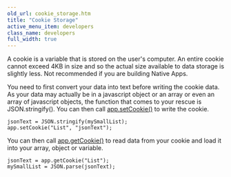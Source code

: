 ```yaml
---
old_url: cookie_storage.htm
title: "Cookie Storage"
active_menu_item: developers
class_name: developers
full_width: true
---
```



A cookie is a variable that is stored on the user's computer. An entire cookie cannot exceed 4KB in size and so the actual size available to data storage is slightly less. Not recommended if you are building Native Apps.

You need to first convert your data into text before writing the cookie data. As your data may actually be in a javascript object or an array or even an array of javascript objects, the function that comes to your rescue is JSON.stringify(). You can then call [app.setCookie()](/developers/documentation/scripting-apis/client-api/others/cookie) to write the cookie.

    jsonText = JSON.stringify(mySmallList);
    app.setCookie("List", "jsonText");

You can then call [app.getCookie()](/developers/documentation/scripting-apis/client-api/others/cookie) to read data from your cookie and load it into your array, object or variable.

    jsonText = app.getCookie("List");
    mySmallList = JSON.parse(jsonText);
   


